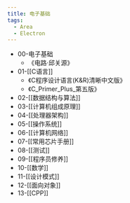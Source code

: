 ```yaml
---
title: 电子基础
tags:
  - Area
  - Electron
---
```



* 00-电子基础
  * 《电路·邱关源》
* 01-[[C语言]]
  * 《C程序设计语言(K&R)清晰中文版》
  * 《C_Primer_Plus_第五版》
* 02-[[数据结构与算法]]
* 03-[[计算机组成原理]]
* 04-[[处理器架构]]
* 05-[[操作系统]]
* 06-[[计算机网络]]
* 07-[[常用芯片手册]]
* 08-[[测试]]
* 09-[[程序员修养]]
* 10-[[数学]]
* 11-[[设计模式]]
* 12-[[面向对象]]
* 13-[[CPP]]
